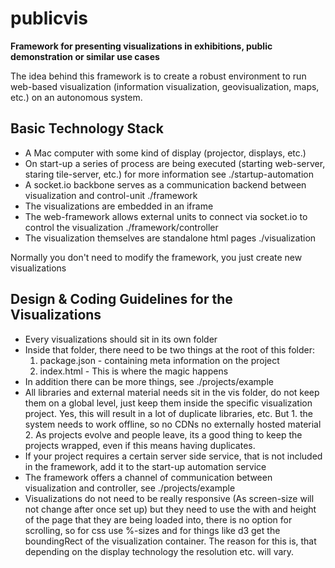 # publicvis
**Framework for presenting visualizations in exhibitions, public demonstration or similar use cases**

The idea behind this framework is to create a robust environment to run web-based visualization (information visualization, geovisualization, maps, etc.) on an autonomous system.

## Basic Technology Stack

- A Mac computer with some kind of display (projector, displays, etc.)
- On start-up a series of process are being executed (starting web-server, staring tile-server, etc.) for more information see ./startup-automation
- A socket.io backbone serves as a communication backend between visualization and control-unit ./framework
- The visualizations are embedded in an iframe 
- The web-framework allows external units to connect via socket.io to control the visualization ./framework/controller
- The visualization themselves are standalone html pages ./visualization

Normally you don't need to modify the framework, you just create new visualizations

## Design & Coding Guidelines for the Visualizations

- Every visualizations should sit in its own folder
- Inside that folder, there need to be two things at the root of this folder:
	1. package.json - containing meta information on the project
	2. index.html - This is where the magic happens
- In addition there can be more things, see ./projects/example
- All libraries and external material needs sit in the vis folder, do not keep them on a global level, just keep them inside the specific visualization project. Yes, this will result in a lot of duplicate libraries, etc. But 1. the system needs to work offline, so no CDNs no externally hosted material 2. As projects evolve and people leave, its a good thing to keep the projects wrapped, even if this means having duplicates.
- If your project requires a certain server side service, that is not included in the framework, add it to the start-up automation service
- The framework offers a channel of communication between visualization and controller, see ./projects/example
- Visualizations do not need to be really responsive (As screen-size will not change after once set up) but they need to use the with and height of the page that they are being loaded into, there is no option for scrolling, so for css use %-sizes and for things like d3 get the boundingRect of the visualization container. The reason for this is, that depending on the display technology the resolution etc. will vary.